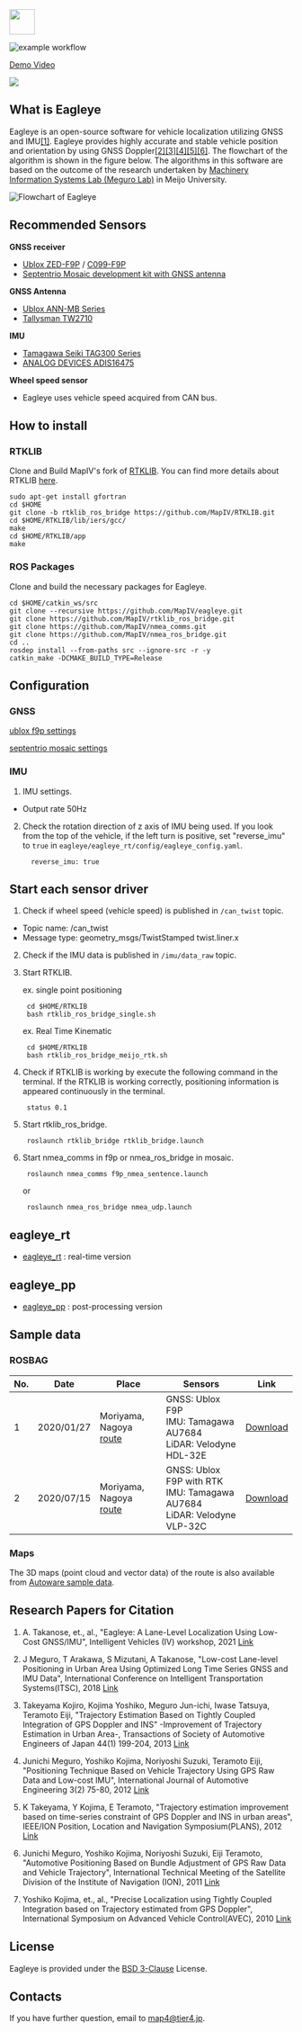 
<img src="docs/logo.png" height="45">

![example workflow](https://github.com/MapIV/eagleye/actions/workflows/build.yml/badge.svg)

[Demo Video](https://youtu.be/u8Nan38BkDw)

[![](http://img.youtube.com/vi/u8Nan38BkDw/0.jpg)](http://www.youtube.com/watch?v=u8Nan38BkDw "Eagleye")

## What is Eagleye

Eagleye is an open-source software for vehicle localization utilizing GNSS and IMU[[1]](https://www.researchgate.net/publication/329619280_Low-cost_Lane-level_Positioning_in_Urban_Area_Using_Optimized_Long_Time_Series_GNSS_and_IMU_Data). Eagleye provides highly accurate and stable vehicle position and orientation by using GNSS Doppler[[2]](https://www.jstage.jst.go.jp/article/jsaeronbun/44/1/44_20134048/_article/-char/en)[[3]](https://www.jstage.jst.go.jp/article/jsaeijae/3/2/3_20124032/_article/-char/ja)[[4]](https://ieeexplore.ieee.org/document/6236946)[[5]](https://www.researchgate.net/publication/290751834_Automotive_positioning_based_on_bundle_adjustment_of_GPS_raw_data_and_vehicle_trajectory)[[6]](https://ci.nii.ac.jp/naid/10029931657/). The flowchart of the algorithm is shown in the figure below. The algorithms in this software are based on the outcome of the research undertaken by [Machinery Information Systems Lab (Meguro Lab)](https://www2.meijo-u.ac.jp/~meguro/index.html) in Meijo University.

![Flowchart of Eagleye](docs/flowchart.png)

## Recommended Sensors
**GNSS receiver**

* [Ublox ZED-F9P](https://www.u-blox.com/en/product/zed-f9p-module) / [C099-F9P](https://www.u-blox.com/en/product/c099-f9p-application-board)
* [Septentrio Mosaic development kit with GNSS antenna](https://shop.septentrio.com/en/shop/mosaic-x5-devkit) 

**GNSS Antenna**

* [Ublox ANN-MB Series](https://www.u-blox.com/en/product/ann-mb-series)
* [Tallysman TW2710](http://www.tallysman.com/index.php/gnss/products/antennas-gpsbeidougalileoglonass/tw2710/)

**IMU**
* [Tamagawa Seiki TAG300 Series](http://mems.tamagawa-seiki.com/en/product/)
* [ANALOG DEVICES ADIS16475](https://www.analog.com/products/adis16475.html#product-overview)

**Wheel speed sensor**

* Eagleye uses vehicle speed acquired from CAN bus.

## How to install

### RTKLIB

Clone and Build MapIV's fork of [RTKLIB](https://github.com/MapIV/RTKLIB/tree/rtklib_ros_bridge). You can find more details about RTKLIB [here](http://www.rtklib.com/).

	sudo apt-get install gfortran
	cd $HOME
	git clone -b rtklib_ros_bridge https://github.com/MapIV/RTKLIB.git
	cd $HOME/RTKLIB/lib/iers/gcc/
	make
	cd $HOME/RTKLIB/app
	make 

### ROS Packages

Clone and build the necessary packages for Eagleye. 

	cd $HOME/catkin_ws/src
	git clone --recursive https://github.com/MapIV/eagleye.git
	git clone https://github.com/MapIV/rtklib_ros_bridge.git
	git clone https://github.com/MapIV/nmea_comms.git
	git clone https://github.com/MapIV/nmea_ros_bridge.git
	cd ..
	rosdep install --from-paths src --ignore-src -r -y
	catkin_make -DCMAKE_BUILD_TYPE=Release

## Configuration

### GNSS

[ublox f9p settings](docs/gnss/f9p.md)

[septentrio mosaic settings](docs/gnss/mosaic.md)

### IMU

1. IMU settings.

* Output rate 50Hz

2. Check the rotation direction of z axis of IMU being used. If you look from the top of the vehicle, if the left turn is positive, set "reverse_imu" to `true` in `eagleye/eagleye_rt/config/eagleye_config.yaml`.

		 reverse_imu: true

## Start each sensor driver

1. Check if wheel speed (vehicle speed) is published in `/can_twist` topic.

* Topic name: /can_twist
* Message type: geometry_msgs/TwistStamped twist.liner.x


2. Check if the IMU data is published in `/imu/data_raw` topic.

3. Start RTKLIB.

	ex. single point positioning

		cd $HOME/RTKLIB
		bash rtklib_ros_bridge_single.sh

	ex. Real Time Kinematic
 
 		cd $HOME/RTKLIB
		bash rtklib_ros_bridge_meijo_rtk.sh

4. Check if RTKLIB is working by execute the following command in the terminal. If the RTKLIB is working correctly, positioning information is appeared continuously in the terminal.

		status 0.1  

5. Start rtklib_ros_bridge.

		roslaunch rtklib_bridge rtklib_bridge.launch   

6. Start nmea_comms in f9p or nmea_ros_bridge in mosaic.

		roslaunch nmea_comms f9p_nmea_sentence.launch

   or

		roslaunch nmea_ros_bridge nmea_udp.launch

## eagleye_rt

- [eagleye_rt](eagleye_rt) : real-time version

## eagleye_pp

- [eagleye_pp](eagleye_pp) : post-processing version

## Sample data
### ROSBAG

| No. | Date | Place | Sensors | Link |
|-----|------|-------|---------| ---- |
|1|2020/01/27|Moriyama, Nagoya<br>[route](https://www.google.com/maps/d/edit?mid=1pK4BgrGtoo14nguArDf-rZDqIL5Cg-v5&usp=sharing)|GNSS: Ublox F9P<br>IMU: Tamagawa AU7684<br>LiDAR: Velodyne HDL-32E|[Download](https://www.dropbox.com/s/pfs307qn7gfeou5/eagleye_sample_20200127.bag?dl=0)|
|2|2020/07/15|Moriyama, Nagoya<br>[route](https://www.google.com/maps/d/edit?mid=1DnXfZBTSsHpWlzTAcENmFxo17r3PxGxM&usp=sharing)|GNSS: Ublox F9P with RTK<br>IMU: Tamagawa AU7684<br>LiDAR: Velodyne VLP-32C|[Download](https://www.dropbox.com/s/w9ag6gs17bi80st/eagleye_sample_20200715.bag?dl=0)

### Maps
The 3D maps (point cloud and vector data) of the route is also available from [Autoware sample data](https://drive.google.com/file/d/1Uwp9vwvcZwaoZi4kdjJaY55-LEXIzSxf/view).

## Research Papers for Citation

1. A. Takanose, et., al., "Eagleye: A Lane-Level Localization Using Low-Cost GNSS/IMU", Intelligent Vehicles (IV) workshop, 2021 [Link](https://www.autoware.org/iv2021video-workshoppapers3)

1. J Meguro, T Arakawa, S Mizutani, A Takanose, "Low-cost Lane-level Positioning in Urban Area Using Optimized Long Time Series GNSS and IMU Data", International Conference on Intelligent Transportation Systems(ITSC), 2018 [Link](https://www.researchgate.net/publication/329619280_Low-cost_Lane-level_Positioning_in_Urban_Area_Using_Optimized_Long_Time_Series_GNSS_and_IMU_Data)

1. Takeyama Kojiro, Kojima Yoshiko, Meguro Jun-ichi, Iwase Tatsuya, Teramoto Eiji, "Trajectory Estimation Based on Tightly Coupled Integration of GPS Doppler and INS" -Improvement of Trajectory Estimation in Urban Area-, Transactions of Society of Automotive Engineers of Japan   44(1) 199-204, 2013 [Link](https://www.jstage.jst.go.jp/article/jsaeronbun/44/1/44_20134048/_article/-char/en)

1. Junichi Meguro, Yoshiko Kojima, Noriyoshi Suzuki, Teramoto Eiji, "Positioning Technique Based on Vehicle Trajectory Using GPS Raw Data and Low-cost IMU", International Journal of Automotive Engineering 3(2) 75-80,  2012 [Link](https://www.jstage.jst.go.jp/article/jsaeijae/3/2/3_20124032/_article/-char/ja)

1. K Takeyama, Y Kojima, E Teramoto, "Trajectory estimation improvement based on time-series constraint of GPS Doppler and INS in urban areas", IEEE/ION Position, Location and Navigation Symposium(PLANS), 2012 [Link](https://ieeexplore.ieee.org/document/6236946)

1. Junichi Meguro, Yoshiko Kojima, Noriyoshi Suzuki, Eiji Teramoto, "Automotive Positioning Based on Bundle Adjustment of GPS Raw Data and Vehicle Trajectory", International Technical Meeting of the Satellite Division of the Institute of Navigation (ION), 2011 [Link](https://www.researchgate.net/publication/290751834_Automotive_positioning_based_on_bundle_adjustment_of_GPS_raw_data_and_vehicle_trajectory)

1. Yoshiko Kojima, et., al., "Precise Localization using Tightly Coupled Integration based on Trajectory estimated from GPS Doppler", International Symposium on Advanced Vehicle Control(AVEC), 2010 [Link](https://ci.nii.ac.jp/naid/10029931657/)

## License
Eagleye is provided under the [BSD 3-Clause](https://github.com/MapIV/eagleye/blob/master/LICENSE) License.

## Contacts

If you have further question, email to map4@tier4.jp.
